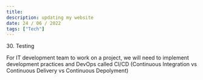 ```yaml
---
title: 
description: updating my website
date: 24 / 06 / 2022
tags: ["Tech"]
---
```


<p>30. Testing</p>

<p> 
For IT development team to work on a project, we will need to implement development practices and DevOps called CI/CD (Continuous Integration vs Continuous Delivery vs Continuous Depolyment)
</p>


<img src="/Blog/20220623-1.png" alt="">
<img src="/Blog/20220623-2.png" alt="">
